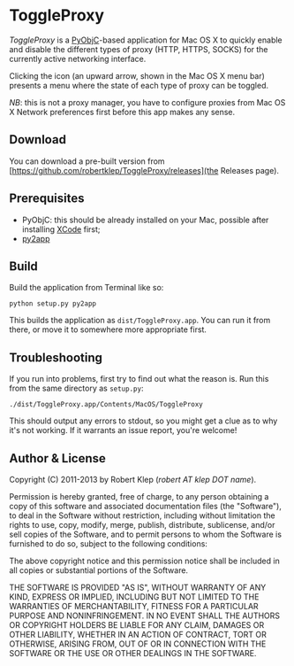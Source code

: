 # ToggleProxy

_ToggleProxy_ is a [PyObjC][pyobjc]-based application for Mac OS X to
quickly enable and disable the different types of proxy (HTTP, HTTPS,
SOCKS) for the currently active networking interface.

Clicking the icon (an upward arrow, shown in the Mac OS X menu bar)
presents a menu where the state of each type of proxy can be toggled.

*NB*: this is not a proxy manager, you have to configure proxies from Mac
OS X Network preferences first before this app makes any sense.

## Download

You can download a pre-built version from
[https://github.com/robertklep/ToggleProxy/releases](the Releases page).

## Prerequisites

* PyObjC: this should be already installed on your Mac, possible after
	installing [XCode][xcode] first;
* [py2app][py2app]

[xcode]: http://itunes.apple.com/us/app/xcode/id448457090?mt=12
[py2app]: https://bitbucket.org/ronaldoussoren/py2app

## Build

Build the application from Terminal like so:

	python setup.py py2app

This builds the application as `dist/ToggleProxy.app`. You can run it from
there, or move it to somewhere more appropriate first.

[pyobjc]: http://pyobjc.sourceforge.net/

## Troubleshooting

If you run into problems, first try to find out what the reason is. Run
this from the same directory as `setup.py`:

	./dist/ToggleProxy.app/Contents/MacOS/ToggleProxy

This should output any errors to stdout, so you might get a clue as to why
it's not working. If it warrants an issue report, you're welcome!

## Author & License

Copyright (C) 2011-2013 by Robert Klep (_robert AT klep DOT name_).

Permission is hereby granted, free of charge, to any person
obtaining a copy of this software and associated documentation
files (the "Software"), to deal in the Software without
restriction, including without limitation the rights to use,
copy, modify, merge, publish, distribute, sublicense, and/or
sell copies of the Software, and to permit persons to whom the
Software is furnished to do so, subject to the following
conditions:

The above copyright notice and this permission notice shall be
included in all copies or substantial portions of the Software.

THE SOFTWARE IS PROVIDED "AS IS", WITHOUT WARRANTY OF ANY KIND,
EXPRESS OR IMPLIED, INCLUDING BUT NOT LIMITED TO THE WARRANTIES
OF MERCHANTABILITY, FITNESS FOR A PARTICULAR PURPOSE AND
NONINFRINGEMENT. IN NO EVENT SHALL THE AUTHORS OR COPYRIGHT
HOLDERS BE LIABLE FOR ANY CLAIM, DAMAGES OR OTHER LIABILITY,
WHETHER IN AN ACTION OF CONTRACT, TORT OR OTHERWISE, ARISING
FROM, OUT OF OR IN CONNECTION WITH THE SOFTWARE OR THE USE OR
OTHER DEALINGS IN THE SOFTWARE.
